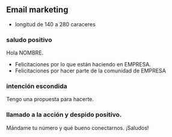 ## Email marketing
* longitud de 140 a 280 caraceres



### saludo positivo
Hola NOMBRE.
- Felicitaciones por lo que están haciendo en EMPRESA.
- Felicitaciones por hacer parte de la comunidad de EMPRESA

### intención escondida
Tengo una propuesta para hacerte.

### llamado a la acción y despido positivo.
Mándame tu número y qué bueno conectarnos. ¡Saludos!
